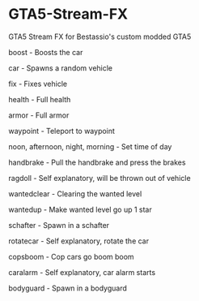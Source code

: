 # GTA5-Stream-FX
GTA5 Stream FX for Bestassio's custom modded GTA5

boost - Boosts the car

car - Spawns a random vehicle 

fix - Fixes vehicle 

health - Full health

armor - Full armor

waypoint - Teleport to waypoint 

noon, afternoon, night, morning - Set time of day

handbrake - Pull the handbrake and press the brakes

ragdoll - Self explanatory, will be thrown out of vehicle

wantedclear - Clearing the wanted level

wantedup - Make wanted level go up 1 star

schafter - Spawn in a schafter

rotatecar - Self explanatory, rotate the car

copsboom - Cop cars go boom boom

caralarm - Self explanatory, car alarm starts

bodyguard - Spawn in a bodyguard
